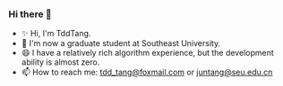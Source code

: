 ### Hi there 👋
- ✨ Hi, I'm TddTang.  
- 🔭 I'm now a graduate student at Southeast University.
- 😄 I have a relatively rich algorithm experience, but the development ability is almost zero.
- 📫 How to reach me: tdd_tang@foxmail.com or juntang@seu.edu.cn
<!--
**TddTang/TddTang** is a ✨ _special_ ✨ repository because its `README.md` (this file) appears on your GitHub profile.

Here are some ideas to get you started:

- 🔭 I’m currently working on ...
- 🌱 I’m currently learning ...
- 👯 I’m looking to collaborate on ...
- 🤔 I’m looking for help with ...
- 💬 Ask me about ...
- 📫 How to reach me: ...
- 😄 Pronouns: ...
- ⚡ Fun fact: ...
-->
